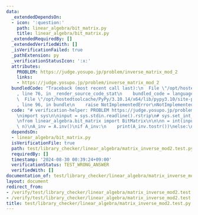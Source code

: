 ```yaml
---
data:
  _extendedDependsOn:
  - icon: ':question:'
    path: linear_algebra/bit_matrix.py
    title: linear_algebra/bit_matrix.py
  _extendedRequiredBy: []
  _extendedVerifiedWith: []
  _isVerificationFailed: true
  _pathExtension: py
  _verificationStatusIcon: ':x:'
  attributes:
    PROBLEM: https://judge.yosupo.jp/problem/inverse_matrix_mod_2
    links:
    - https://judge.yosupo.jp/problem/inverse_matrix_mod_2
  bundledCode: "Traceback (most recent call last):\n  File \"/opt/hostedtoolcache/PyPy/3.10.14/x64/lib/pypy3.10/site-packages/onlinejudge_verify/documentation/build.py\"\
    , line 76, in _render_source_code_stat\n    bundled_code = language.bundle(\n\
    \  File \"/opt/hostedtoolcache/PyPy/3.10.14/x64/lib/pypy3.10/site-packages/onlinejudge_verify/languages/python.py\"\
    , line 96, in bundle\n    raise NotImplementedError\nNotImplementedError\n"
  code: "# verification-helper: PROBLEM https://judge.yosupo.jp/problem/inverse_matrix_mod_2\n\
    \nimport sys\n\ninput = sys.stdin.readline().rstrip\n# sys.set_int_max_str_digits(0)\n\
    \nfrom linear_algebra.bit_matrix import BitMatrix\n\n\nn = int(input())\nA = BitMatrix.from_input(n,\
    \ n)\nA_inv = A.inv()\nif A_inv:\n    print(A_inv.tostr())\nelse:\n    print(-1)\n"
  dependsOn:
  - linear_algebra/bit_matrix.py
  isVerificationFile: true
  path: test/library_checker/linear_algebra/matrix_inverse_mod2.test.py
  requiredBy: []
  timestamp: '2024-08-30 00:39:24+09:00'
  verificationStatus: TEST_WRONG_ANSWER
  verifiedWith: []
documentation_of: test/library_checker/linear_algebra/matrix_inverse_mod2.test.py
layout: document
redirect_from:
- /verify/test/library_checker/linear_algebra/matrix_inverse_mod2.test.py
- /verify/test/library_checker/linear_algebra/matrix_inverse_mod2.test.py.html
title: test/library_checker/linear_algebra/matrix_inverse_mod2.test.py
---
```

